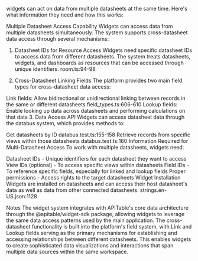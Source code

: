 widgets can act on data from multiple datasheets at the same time. Here's what information they need and how this works:

Multiple Datasheet Access Capability
Widgets can access data from multiple datasheets simultaneously. The system supports cross-datasheet data access through several mechanisms:

1. Datasheet IDs for Resource Access
Widgets need specific datasheet IDs to access data from different datasheets. The system treats datasheets, widgets, and dashboards as resources that can be accessed through unique identifiers. room.ts:94-98

2. Cross-Datasheet Linking Fields
The platform provides two main field types for cross-datasheet data access:

Link fields: Allow bidirectional or unidirectional linking between records in the same or different datasheets field_types.ts:606-610
Lookup fields: Enable looking up data across datasheets and performing calculations on that data
3. Data Access API
Widgets can access datasheet data through the databus system, which provides methods to:

Get datasheets by ID databus.test.ts:155-158
Retrieve records from specific views within those datasheets databus.test.ts:160
Information Required for Multi-Datasheet Access
To work with multiple datasheets, widgets need:

Datasheet IDs - Unique identifiers for each datasheet they want to access
View IDs (optional) - To access specific views within datasheets
Field IDs - To reference specific fields, especially for linked and lookup fields
Proper permissions - Access rights to the target datasheets
Widget Installation
Widgets are installed on datasheets and can access their host datasheet's data as well as data from other connected datasheets. strings.en-US.json:1128

Notes
The widget system integrates with APITable's core data architecture through the @apitable/widget-sdk package, allowing widgets to leverage the same data access patterns used by the main application. The cross-datasheet functionality is built into the platform's field system, with Link and Lookup fields serving as the primary mechanisms for establishing and accessing relationships between different datasheets. This enables widgets to create sophisticated data visualizations and interactions that span multiple data sources within the same workspace.